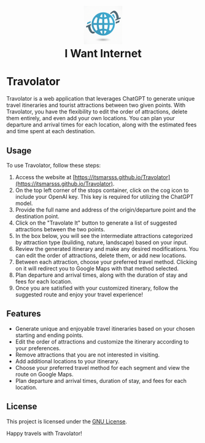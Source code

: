 <h1 align="center">
<img src="assets/icon.png" alt="Icon" width="100" height="100">
<br>
I Want Internet
<br>
</h1>

# Travolator

Travolator is a web application that leverages ChatGPT to generate unique travel itineraries and tourist attractions between two given points. With Travolator, you have the flexibility to edit the order of attractions, delete them entirely, and even add your own locations. You can plan your departure and arrival times for each location, along with the estimated fees and time spent at each destination. 

## Usage

To use Travolator, follow these steps:

1. Access the website at [https://itsmarsss.github.io/Travolator](https://itsmarsss.github.io/Travolator).
2. On the top left corner of the stops container, click on the cog icon to include your OpenAI key. This key is required for utilizing the ChatGPT model.
3. Provide the full name and address of the origin/departure point and the destination point.
4. Click on the "Travolate It" button to generate a list of suggested attractions between the two points.
5. In the box below, you will see the intermediate attractions categorized by attraction type (building, nature, landscape) based on your input.
6. Review the generated itinerary and make any desired modifications. You can edit the order of attractions, delete them, or add new locations.
7. Between each attraction, choose your preferred travel method. Clicking on it will redirect you to Google Maps with that method selected.
8. Plan departure and arrival times, along with the duration of stay and fees for each location.
9. Once you are satisfied with your customized itinerary, follow the suggested route and enjoy your travel experience!

## Features

- Generate unique and enjoyable travel itineraries based on your chosen starting and ending points.
- Edit the order of attractions and customize the itinerary according to your preferences.
- Remove attractions that you are not interested in visiting.
- Add additional locations to your itinerary.
- Choose your preferred travel method for each segment and view the route on Google Maps.
- Plan departure and arrival times, duration of stay, and fees for each location.

## License

This project is licensed under the [GNU License](https://github.com/itsmarsss/Travolator/blob/main/LICENSE).

Happy travels with Travolator!
